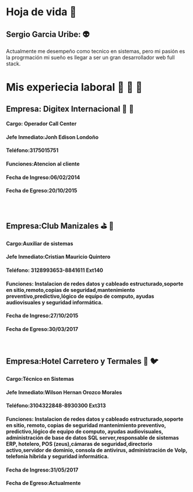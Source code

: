 # Hoja de vida 🤎
## Sergio Garcia Uribe: 👽
<p>
    Actualmente me desempeño como tecnico en sistemas, pero mi pasión es la progrmación mi sueño es llegar a ser un gran desarrollador web full stack.
</P>


# Mis experiecia laboral 🧔 💼 🧰 

## Empresa: Digitex Internacional 🤙 📲
#### Cargo: Operador Call Center
#### Jefe Inmediato:Jonh Edison Londoño
#### Teléfono:3175015751
#### Funciones:Atencion al cliente
#### Fecha de Ingreso:06/02/2014
#### Fecha de Egreso:20/10/2015
</br>

## Empresa:Club Manizales ⛳ 🤑
#### Cargo:Auxiliar de sistemas
#### Jefe Inmediato:Cristian Mauricio Quintero
#### Teléfono: 3128993653-8841611 Ext140
#### Funciones: Instalacion de redes datos y cableado estructurado,soporte en sitio,remoto,copias de seguridad,mantenimiento preventivo,predictivo,lógico de equipo de computo, ayudas audiovisuales y seguridad informática.
#### Fecha de Ingreso:27/10/2015
#### Fecha de Egreso:30/03/2017
</br>

## Empresa:Hotel Carretero y Termales 🏨 🐦
#### Cargo:Técnico en Sistemas
#### Jefe Inmediato:Wilson Hernan Orozco Morales
#### Teléfono:3104322848-8930300 Ext313
#### Funciones: Instalacion de redes datos y cableado estructurado,soporte en sitio, remoto, copias de seguridad mantenimiento preventivo, predictivo,lógico de equipo de computo, ayudas audiovisuales, administración de base de datos SQL server,responsable de sistemas ERP, hotelero, POS (zeus),cámaras de seguridad,directorio activo,servidor de dominio, consola de antivirus, administración de Volp, telefonía híbrida y seguridad informática.
#### Fecha de Ingreso:31/05/2017
#### Fecha de Egreso:Actualmente
